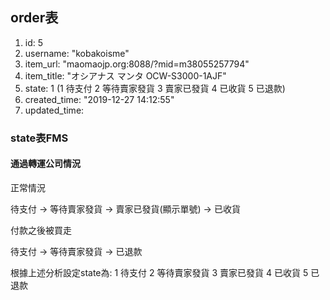 ## order表
1. id: 5
2. username: "kobakoisme"
3. item_url: "maomaojp.org:8088/?mid=m38055257794"
4. item_title: "オシアナス マンタ OCW-S3000-1AJF"
5. state: 1 (1 待支付 2 等待賣家發貨 3 賣家已發貨 4 已收貨 5 已退款)
6. created_time: "2019-12-27 14:12:55"
7. updated_time:

### state表FMS

#### 通過轉運公司情況

正常情況

待支付 -> 等待賣家發貨 ->  賣家已發貨(顯示單號) -> 已收貨

付款之後被買走

待支付 -> 等待賣家發貨 ->  已退款

根據上述分析設定state為: 1 待支付 2 等待賣家發貨 3 賣家已發貨 4 已收貨 5 已退款

## 